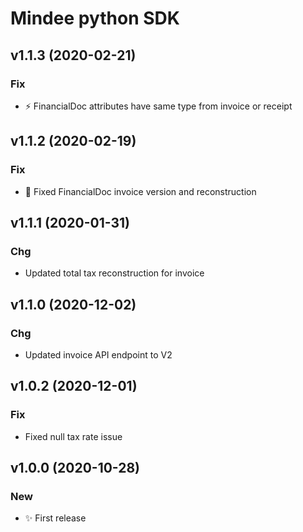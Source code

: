 # Mindee python SDK

## v1.1.3 (2020-02-21)

### Fix

* :zap: FinancialDoc attributes have same type from invoice or receipt

## v1.1.2 (2020-02-19)

### Fix

* :bug: Fixed FinancialDoc invoice version and reconstruction

## v1.1.1 (2020-01-31)

### Chg

* Updated total tax reconstruction for invoice

## v1.1.0 (2020-12-02)

### Chg

* Updated invoice API endpoint to V2 

## v1.0.2 (2020-12-01)

### Fix

* Fixed null tax rate issue 

## v1.0.0 (2020-10-28)

### New

* ✨ First release